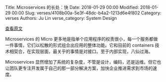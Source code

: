 Title: Microservices 的长处：快
Date: 2018-01-29 00:00
Modified: 2018-01-29 00:00
Slug: verses/4108b00a-5e3f-48dc-b4a2-1213d6e4f802
Category: verses
Authors: Ju Lin
verse_category: System Design

[查看原文](https://blogs.sas.com/content/hiddeninsights/2018/01/22/widening-analytics-base-microservices/)

Microservices 的 Micro 更多地是指单个应用程序的权责很小，每一个服务都做一件事情，它们以松散的形式组合出应用的整体功能。它和目前的 containers 技术相契合，在实现层面，最关乎的事情是对接口。至于内部实现，八仙过海。

Microservices 显然增加了系统的复杂度，不管是设计，编码，还是运维。但它也让团队更专注开发属于自己的那一部分解决方案，加快企业推进需求到市场的速度。
